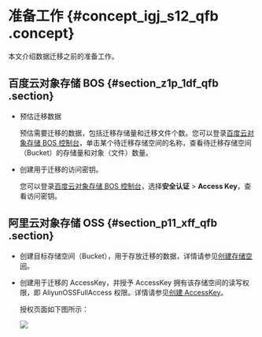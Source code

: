 # 准备工作 {#concept_igj_s12_qfb .concept}

本文介绍数据迁移之前的准备工作。

## 百度云对象存储 BOS {#section_z1p_1df_qfb .section}

-   预估迁移数据

    预估需要迁移的数据，包括迁移存储量和迁移文件个数。您可以登录[百度云对象存储 BOS 控制台](https://console.bce.baidu.com/bos/)，单击某个待迁移存储空间的名称，查看待迁移存储空间（Bucket）的存储量和对象（文件）数量。

-   创建用于迁移的访问密钥。

    您可以登录[百度云对象存储 BOS 控制台](https://console.bce.baidu.com/bos/)，选择**安全认证** \> **Access Key**，查看访问密钥。


## 阿里云对象存储 OSS {#section_p11_xff_qfb .section}

-   创建目标存储空间（Bucket），用于存放迁移的数据，详情请参见[创建存储空间](../../../../cn.zh-CN/快速入门/创建存储空间.md#)。
-   创建用于迁移的 AccessKey，并授予 AccessKey 拥有该存储空间的读写权限，即 AliyunOSSFullAccess 权限。详情请参见[创建 AccessKey](../../../../cn.zh-CN/通用参考/创建AccessKey.md#)。

    授权页面如下图所示：

    ![](http://static-aliyun-doc.oss-cn-hangzhou.aliyuncs.com/assets/img/40757/154104314921234_zh-CN.png)


